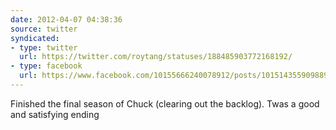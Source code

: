 ```yaml
---
date: 2012-04-07 04:38:36
source: twitter
syndicated:
- type: twitter
  url: https://twitter.com/roytang/statuses/188485903772168192/
- type: facebook
  url: https://www.facebook.com/10155666240078912/posts/10151435590988912
---
```


Finished the final season of Chuck (clearing out the backlog). Twas a good and satisfying ending